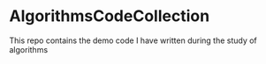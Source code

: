 # AlgorithmsCodeCollection
This repo contains the demo code I have written during the study of algorithms